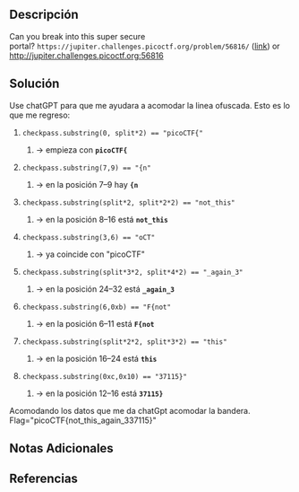 ## Descripción 
Can you break into this super secure portal? `https://jupiter.challenges.picoctf.org/problem/56816/` ([link](https://jupiter.challenges.picoctf.org/problem/56816/)) or http://jupiter.challenges.picoctf.org:56816
## Solución
Use chatGPT para que me ayudara a acomodar la linea ofuscada.
Esto es lo que me regreso:
1. `checkpass.substring(0, split*2) == "picoCTF{"`  
    1. → empieza con **`picoCTF{`**
    
2. `checkpass.substring(7,9) == "{n"`  
    1. → en la posición 7–9 hay **`{n`**
    
3. `checkpass.substring(split*2, split*2*2) == "not_this"`  
    1. → en la posición 8–16 está **`not_this`**
    
4. `checkpass.substring(3,6) == "oCT"`  
    1. → ya coincide con "picoCTF"
    
5. `checkpass.substring(split*3*2, split*4*2) == "_again_3"`  
    1. → en la posición 24–32 está **`_again_3`**
    
6. `checkpass.substring(6,0xb) == "F{not"`  
    1. → en la posición 6–11 está **`F{not`**
    
7. `checkpass.substring(split*2*2, split*3*2) == "this"`  
    1. → en la posición 16–24 está **`this`**
    
8. `checkpass.substring(0xc,0x10) == "37115}"`  
    1. → en la posición 12–16 está **`37115}`**

Acomodando los datos que me da chatGpt acomodar la bandera.
Flag="picoCTF{not_this_again_337115}"
## Notas Adicionales 
## Referencias